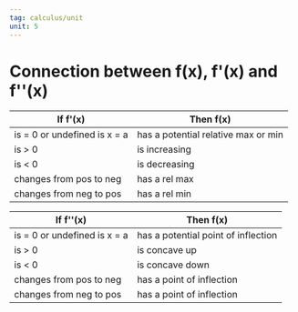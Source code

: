 ```yaml
---
tag: calculus/unit
unit: 5
---
```


# Connection between f(x), f'(x) and f''(x)


| If f'(x)| Then f(x)|
| ---------------------------- | ----------------------------------- |
| is = 0 or undefined is x = a | has a potential relative max or min |
| is > 0                       | is increasing                       |
| is < 0                       | is decreasing                       |
| changes from pos to neg      | has a rel max                       |
| changes from neg to pos      | has a rel min                       |


| If f''(x)                    | Then f(x)                           |
| ---------------------------- | ----------------------------------- |
| is = 0 or undefined is x = a | has a potential point of inflection |
| is > 0                       | is concave up                       |
| is < 0                       | is concave down                     |
| changes from pos to neg      | has a point of inflection           |
| changes from neg to pos      | has a point of inflection           |
